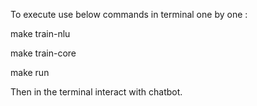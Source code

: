 To execute use below commands in terminal one by one :

 make train-nlu

 make train-core

 make run

Then in the terminal interact with chatbot.
